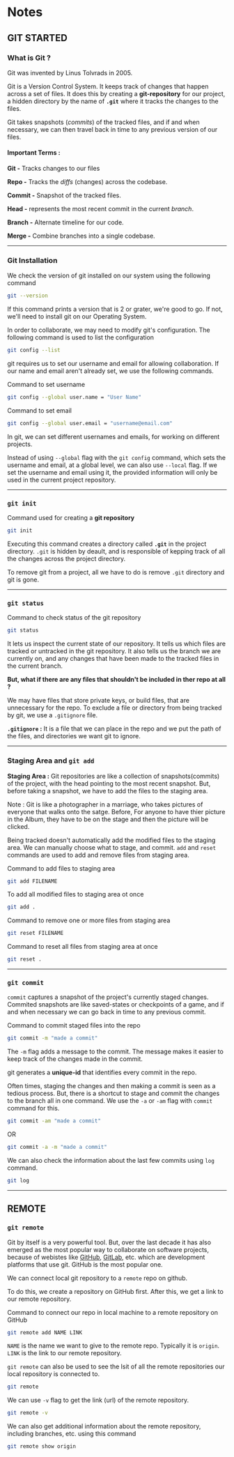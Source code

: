# Notes

## GIT STARTED

### What is Git ?

Git was invented by Linus Tolvrads in 2005.

Git is a Version Control System. It keeps track of changes that happen across a set of files.
It  does this by creating a **git-repository** for our project, a hidden directory by the name of **`.git`** where it tracks the changes to the files.

Git takes snapshots (*commits*) of the tracked files, and if and when necessary, we can then travel back in time to any previous version of our files.

#### **Important Terms :**

**Git -** Tracks changes to our files

**Repo -** Tracks the *diffs* (changes) across the codebase.

**Commit -** Snapshot of the tracked files.

**Head -** represents the most recent commit in the current *branch*.

**Branch -** Alternate timeline for our code.

**Merge -** Combine branches into a single codebase.

***

### Git Installation

We check the version of git installed on our system using the following command

```bash
git --version
```

If this command prints a version that is 2 or grater, we're good to go. If not, we'll need to install git on our Operating System.

In order to collaborate, we may need to modify git's configuration. The following command is used to list the configuration

```bash
git config --list
```

git requires us to set our username and email for allowing collaboration. If our name and email aren't already set, we use the following commands.

Command to set username

```bash
git config --global user.name = "User Name"
```

Command to set email

```bash
git config --global user.email = "username@email.com"
```

In git, we can set different usernames and emails, for working on different projects.

Instead of using `--global` flag with the `git config` command, which sets the username and email, at a global level, we can also use `--local` flag. If we set the username and email using it, the provided information will only be used in the current project repository.

***

### `git init`

Command used for creating a **git repository**

```bash
git init
```

Executing this command creates a directory called **`.git`** in the project directory. `.git` is hidden by deault, and is responsible of kepping track of all the changes across the project directory.

To remove git from a project, all we have to do is remove `.git` directory and git is gone.

***

### `git status`

Command to check status of the git repository

```bash
git status
```

It lets us inspect the current state of our repository. It tells us which files are tracked or untracked in the git repository. It also tells us the branch we are currently on, and any changes that have been made to the tracked files in the current branch.

**But, what if there are any files that shouldn't be included in ther repo at all ?**

We may have files that store private keys, or build files, that are unnecessary for the repo. To exclude a file or directory from being tracked by git, we use a `.gitignore` file.

**`.gitignore` :** It is a file that we can place in the repo and we put the path of the files, and directories we want git to ignore.

***

### Staging Area and `git add`

**Staging Area :** Git repositories are like a collection of snapshots(commits) of the project, with the head pointing to the most recent snapshot. But, before taking a snapshot, we have to add the files to the staging area.

Note : Git is like a photographer in a marriage, who takes pictures of everyone that walks onto the satge. Before, For anyone to have thier picture in the Album, they have to be on the stage and then the picture will be clicked.

Being tracked doesn't automatically add the modified files to the staging area. We can manually choose what to stage, and commit. `add` and `reset` commands are used to add and remove files from staging area.

Command to add files to staging area

```bash
git add FILENAME
```

To add all modified files to staging area ot once

```bash
git add .
```

Command to remove one or more files from staging area

```bash
git reset FILENAME
```

Command to reset all files from staging area at once

```bash
git reset .
```

***

### `git commit`

`commit` captures a snapshot of the project's currently staged changes. Commited snapshots are like saved-states or checkpoints of a game, and if and when necessary we can go back in time to any previous commit.

Command to commit staged files into the repo

```bash
git commit -m "made a commit"
```

The `-m` flag adds a message to the commit. The message makes it easier to keep track of the changes made in the commit.

git generates a **unique-id** that identifies every commit in the repo.

Often times, staging the changes and then making a commit is seen as a tedious process. But, there is a shortcut to stage and commit the changes to the branch all in one command. We use the `-a` or `-am` flag with `commit` command for this.

```bash
git commit -am "made a commit"
```

OR

```bash
git commit -a -m "made a commit"
```

We can also check the information about the last few commits using `log` command.

```bash
git log
```

***

## REMOTE

### `git remote`

Git by itself is a very powerful tool. But, over the last decade it has also emerged as the most popular way to collaborate on software projects, because of webistes like [GitHub](https://github.com/), [GitLab](https://about.gitlab.com/), etc. which are development platforms that use git. GitHub is the most popular one.

We can connect local git repository to a `remote` repo on github.

To do this, we create a repository on GitHub first. After this, we get a link to our remote repository.

Command to connect our repo in local machine to a remote repository on GitHub

```bash
git remote add NAME LINK
```

`NAME` is the name we want to give to the remote repo. Typically it is `origin`.
`LINK` is the link to our remote repository.

`git remote` can also be used to see the lsit of all the remote repositories our local repository is connected to.

```bash
git remote
```

We can use `-v` flag to get the link (url) of the remote repository.

```bash
git remote -v
```

We can also get additional information about the remote repository, including branches, etc. using this command

```bash
git remote show origin
```
